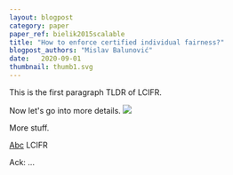 ```yaml
---
layout: blogpost
category: paper
paper_ref: bielik2015scalable
title: "How to enforce certified individual fairness?"
blogpost_authors: "Mislav Balunović" 
date:   2020-09-01
thumbnail: thumb1.svg
---
```


This is the first paragraph TLDR of LCIFR.

Now let's go into more details.
<img src="lcifr_overview | preped: '/assets/blog/' | relative_url}}"/>

More stuff.

[Abc]({{"/abc"|relative_url}}) LCIFR

Ack: ...
